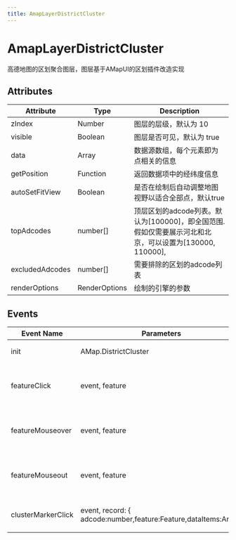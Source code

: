 ```yaml
---
title: AmapLayerDistrictCluster
---
```


# AmapLayerDistrictCluster
高德地图的区划聚合图层，图层基于AMapUI的区划插件改造实现

## Attributes

| Attribute   | Type          | Description                                                         
|-------------|---------------|---------------------------------------------------------------------
zIndex      | Number        | 图层的层级，默认为 10                                                        
visible      | Boolean       | 图层是否可见，默认为 true                                                     
data         | Array         | 数据源数组，每个元素即为点相关的信息                                                  
getPosition  | Function      | 返回数据项中的经纬度信息                                                        
autoSetFitView | Boolean       | 是否在绘制后自动调整地图视野以适合全部点，默认true                                         
topAdcodes   | number[]      | 顶层区划的adcode列表。默认为[100000]，即全国范围.假如仅需要展示河北和北京，可以设置为[130000, 110000], 
excludedAdcodes | number[]      | 需要排除的区划的adcode列表                                                    
renderOptions | RenderOptions | 绘制的引擎的参数                                                            

## Events

Event Name | Parameters | Description
---|---|---|
init | AMap.DistrictCluster | 实例初始化结束
featureClick      | event, feature                                                  | 鼠标点击feature对应的区域时触发 
featureMouseover  | event, feature                                                  | 鼠标移入feature对应的区域时触发 
featureMouseout   | event, feature                                                  | 鼠标移出feature对应的区域时触发 
clusterMarkerClick | event, record: { adcode:number,feature:Feature,dataItems:Array} | 鼠标点击聚合标注时触发         

